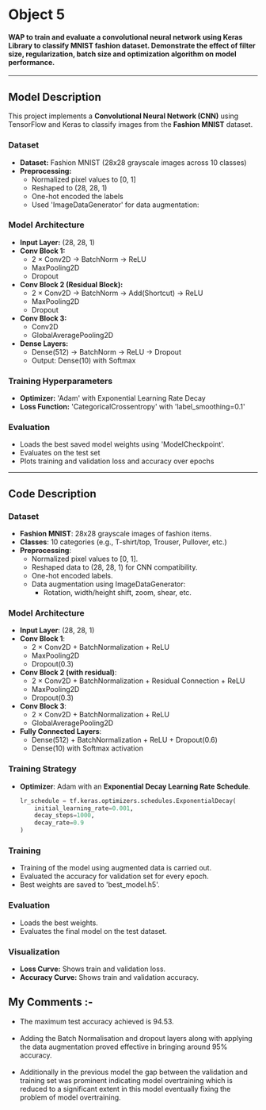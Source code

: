 
<h1>Object 5</h1>
<h4> WAP  to  train  and  evaluate  a  convolutional  neural  network  using  Keras  Library  to 
classify  MNIST  fashion  dataset.  Demonstrate  the  effect  of  filter  size,  regularization, 
batch size and optimization algorithm on model performance. </h4>
<hr>

<h2> Model Description </h2>


This project implements a **Convolutional Neural Network (CNN)** using TensorFlow and Keras to classify images from the **Fashion MNIST** dataset. 



### Dataset
- **Dataset:** Fashion MNIST (28x28 grayscale images across 10 classes)
- **Preprocessing:**
  - Normalized pixel values to [0, 1]
  - Reshaped to (28, 28, 1)
  - One-hot encoded the labels
  - Used 'ImageDataGenerator' for data augmentation:

###  Model Architecture

- **Input Layer:** (28, 28, 1)
- **Conv Block 1:**
  - 2 × Conv2D → BatchNorm → ReLU
  - MaxPooling2D
  - Dropout
- **Conv Block 2 (Residual Block):**
  - 2 × Conv2D → BatchNorm → Add(Shortcut) → ReLU
  - MaxPooling2D
  - Dropout
- **Conv Block 3:**
  - Conv2D
  - GlobalAveragePooling2D
- **Dense Layers:**
  - Dense(512) → BatchNorm → ReLU → Dropout
  - Output: Dense(10) with Softmax


### Training Hyperparameters

- **Optimizer:** 'Adam' with Exponential Learning Rate Decay
- **Loss Function:** 'CategoricalCrossentropy' with 'label_smoothing=0.1'

### Evaluation

- Loads the best saved model weights using 'ModelCheckpoint'.
- Evaluates on the test set
- Plots training and validation loss and accuracy over epochs

<hr>

<h2> Code Description </h2>

### Dataset

- **Fashion MNIST**: 28x28 grayscale images of fashion items.
- **Classes**: 10 categories (e.g., T-shirt/top, Trouser, Pullover, etc.)
- **Preprocessing**:
  - Normalized pixel values to [0, 1].
  - Reshaped data to (28, 28, 1) for CNN compatibility.
  - One-hot encoded labels.
  - Data augmentation using ImageDataGenerator:
    - Rotation, width/height shift, zoom, shear, etc.

### Model Architecture

- **Input Layer**: (28, 28, 1)
- **Conv Block 1**:
  - 2 × Conv2D + BatchNormalization + ReLU
  - MaxPooling2D
  - Dropout(0.3)
- **Conv Block 2 (with residual)**:
  - 2 × Conv2D + BatchNormalization + Residual Connection + ReLU
  - MaxPooling2D
  - Dropout(0.3)
- **Conv Block 3**:
  - 2 × Conv2D + BatchNormalization + ReLU
  - GlobalAveragePooling2D
- **Fully Connected Layers**:
  - Dense(512) + BatchNormalization + ReLU + Dropout(0.6)
  - Dense(10) with Softmax activation

### Training Strategy

- **Optimizer**: Adam with an **Exponential Decay Learning Rate Schedule**.
  ```python
  lr_schedule = tf.keras.optimizers.schedules.ExponentialDecay(
      initial_learning_rate=0.001,
      decay_steps=1000,
      decay_rate=0.9
  )

### Training 

- Training of the model using augmented data is carried out.
- Evaluated the accuracy for validation set for every epoch.
- Best weights are saved to 'best_model.h5'.

### Evaluation 

- Loads the best weights.
- Evaluates the final model on the test dataset.

### Visualization 

- **Loss Curve:** Shows train and validation loss.
- **Accuracy Curve:** Shows train and validation accuracy.
<h2>My Comments :-</h2>

<ul>
<li>The maximum test accuracy achieved is 94.53.</li><br>
<li>Adding the Batch Normalisation and dropout layers along with applying the data augmentation proved effective in bringing around 95% accuracy.</li><br>
<li>Additionally in the previous model the gap between the validation and training set was prominent indicating model overtraining which is reduced to a significant extent in this model eventually fixing the problem of model overtraining.</li>